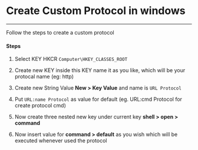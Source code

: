 # Create Custom Protocol in windows
____________________

Follow the steps to create a custom protocol

#### Steps
1. Select KEY HKCR `Computer\HKEY_CLASSES_ROOT`

2. Create new KEY inside this KEY name it as you like, which will be your protocal name (eg: http)

3. Create new String Value __New > Key Value__ and name is `URL Protocol`

4. Put `URL:name Protocol` as value for default (eg. URL:cmd Protocol for create protocol cmd)

5. Now create three nested new key under current key __shell > open > command__

6. Now insert value for __command > default__ as you wish which will be executed whenever used the protocol